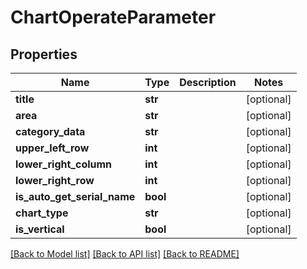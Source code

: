 # ChartOperateParameter

## Properties
Name | Type | Description | Notes
------------ | ------------- | ------------- | -------------
**title** | **str** |  | [optional] 
**area** | **str** |  | [optional] 
**category_data** | **str** |  | [optional] 
**upper_left_row** | **int** |  | [optional] 
**lower_right_column** | **int** |  | [optional] 
**lower_right_row** | **int** |  | [optional] 
**is_auto_get_serial_name** | **bool** |  | [optional] 
**chart_type** | **str** |  | [optional] 
**is_vertical** | **bool** |  | [optional] 

[[Back to Model list]](../README.md#documentation-for-models) [[Back to API list]](../README.md#documentation-for-api-endpoints) [[Back to README]](../README.md)


